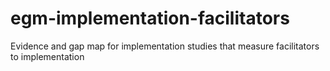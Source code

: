 # egm-implementation-facilitators
Evidence and gap map for implementation studies that measure facilitators to implementation
